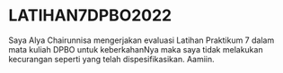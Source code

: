 # LATIHAN7DPBO2022

Saya Alya Chairunnisa mengerjakan evaluasi Latihan Praktikum 7 dalam mata kuliah DPBO untuk keberkahanNya maka saya tidak melakukan kecurangan seperti yang telah dispesifikasikan. Aamiin.
